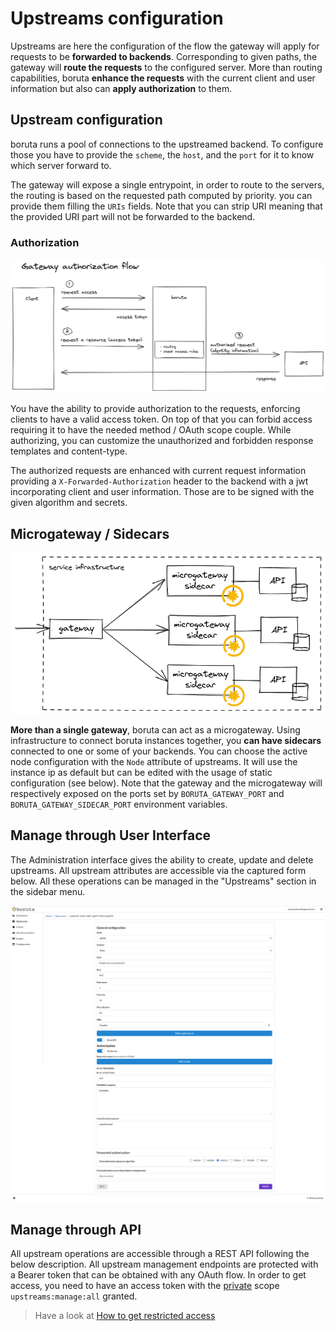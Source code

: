 # Upstreams configuration

Upstreams are here the configuration of the flow the gateway will apply for requests to be __forwarded to backends__. Corresponding to given paths, the gateway will __route the requests__ to the configured server. More than routing capabilities, boruta __enhance the requests__ with the current client and user information but also can __apply authorization__ to them.

## Upstream configuration

boruta runs a pool of connections to the upstreamed backend. To configure those you have to provide the `scheme`, the `host`, and the `port` for it to know which server forward to.

The gateway will expose a single entrypoint, in order to route to the servers, the routing is based on the requested path computed by priority. you can provide them filling the `URIs` fields. Note that you can strip URI meaning that the provided URI part will not be forwarded to the backend.

### Authorization

![Gateway authorization flow](/assets/images/authorization-gateway-en.png)

You have the ability to provide authorization to the requests, enforcing clients to have a valid access token. On top of that you can forbid access requiring it to have the needed method / OAuth scope couple. While authorizing, you can customize the unauthorized and forbidden response templates and content-type.

The authorized requests are enhanced with current request information providing a `X-Forwarded-Authorization` header to the backend with a jwt incorporating client and user information. Those are to be signed with the given algorithm and secrets.

## Microgateway / Sidecars

![microgateways](/assets/images/boruta-microgateway.png)

__More than a single gateway__, boruta can act as a microgateway. Using infrastructure to connect boruta instances together, you __can have sidecars__ connected to one or some of your backends. You can choose the active node configuration with the `Node` attribute of upstreams. It will use the instance ip as default but can be edited with the usage of static configuration (see below). Note that the gateway and the microgateway will respectively exposed on the ports set by `BORUTA_GATEWAY_PORT` and `BORUTA_GATEWAY_SIDECAR_PORT` environment variables.

## Manage through User Interface

The Administration interface gives the ability to create, update and delete upstreams. All upstream attributes are accessible via the captured form below. All these operations can be managed in the "Upstreams" section in the sidebar menu.

![upstream form](/assets/images/upstream-form.png)

## Manage through API

All upstream operations are accessible through a REST API following the below description. All upstream management endpoints are protected with a Bearer token that can be obtained with any OAuth flow. In order to get access, you need to have an access token with the [private](provider-configuration/configure-scopes.md#public-vs-private-scopes) scope `upstreams:manage:all` granted.

> Have a look at [How to get restricted access](management-api#get-an-access-token)

